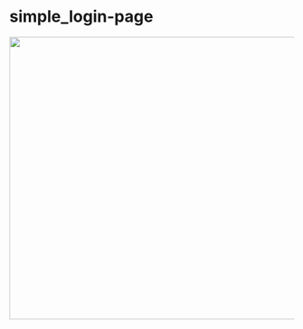 # simple_login-page

<img src="https://user-images.githubusercontent.com/77081114/138374726-5bb6ba85-6a27-4dbb-888a-67e5a15e2dac.png" width="1000px" height="500px"/>
